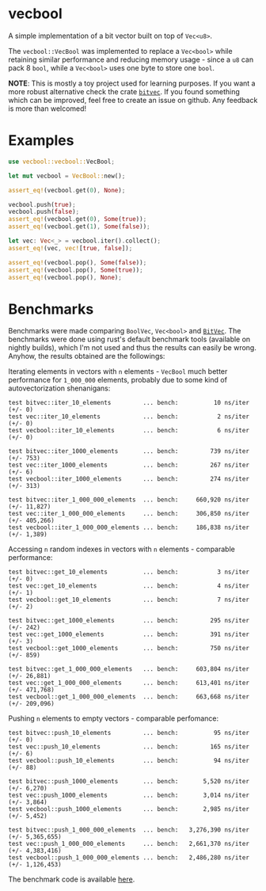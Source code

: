# vecbool

A simple implementation of a bit vector built on top of `Vec<u8>`.

The `vecbool::VecBool` was implemented to replace a `Vec<bool>` while retaining similar performance and reducing memory usage - since a `u8` can pack 8 `bool`, while a `Vec<bool>` uses one byte to store one `bool`.

**NOTE**: This is mostly a toy project used for learning purposes. If you want a more robust alternative check the crate [`bitvec`](https://docs.rs/bitvec/latest/bitvec/index.html).
If you found something which can be improved, feel free to create an issue on github. Any feedback is more than welcomed!

# Examples

```rust
use vecbool::vecbool::VecBool;

let mut vecbool = VecBool::new();

assert_eq!(vecbool.get(0), None);

vecbool.push(true);
vecbool.push(false);
assert_eq!(vecbool.get(0), Some(true));
assert_eq!(vecbool.get(1), Some(false));

let vec: Vec<_> = vecbool.iter().collect();
assert_eq!(vec, vec![true, false]);

assert_eq!(vecbool.pop(), Some(false));
assert_eq!(vecbool.pop(), Some(true));
assert_eq!(vecbool.pop(), None);
```

# Benchmarks

Benchmarks were made comparing `BoolVec`, `Vec<bool>` and [`BitVec`](https://docs.rs/bitvec/latest/bitvec/vec/struct.BitVec.html). The benchmarks were done using rust's default benchmark tools (available on nightly builds), which I'm not used and thus the results can easily be wrong. Anyhow, the results obtained are the followings:

Iterating elements in vectors with `n` elements - `VecBool` much better performance for `1_000_000` elements, probably due
to some kind of autovectorization shenanigans:

```
test bitvec::iter_10_elements         ... bench:          10 ns/iter (+/- 0)
test vec::iter_10_elements            ... bench:           2 ns/iter (+/- 0)
test vecbool::iter_10_elements        ... bench:           6 ns/iter (+/- 0)

test bitvec::iter_1000_elements       ... bench:         739 ns/iter (+/- 753)
test vec::iter_1000_elements          ... bench:         267 ns/iter (+/- 6)
test vecbool::iter_1000_elements      ... bench:         274 ns/iter (+/- 313)

test bitvec::iter_1_000_000_elements  ... bench:     660,920 ns/iter (+/- 11,827)
test vec::iter_1_000_000_elements     ... bench:     306,850 ns/iter (+/- 405,266)
test vecbool::iter_1_000_000_elements ... bench:     186,838 ns/iter (+/- 1,389)
```

Accessing `n` random indexes in vectors with `n` elements - comparable performance:

```
test bitvec::get_10_elements          ... bench:           3 ns/iter (+/- 0)
test vec::get_10_elements             ... bench:           4 ns/iter (+/- 1)
test vecbool::get_10_elements         ... bench:           7 ns/iter (+/- 2)

test bitvec::get_1000_elements        ... bench:         295 ns/iter (+/- 242)
test vec::get_1000_elements           ... bench:         391 ns/iter (+/- 3)
test vecbool::get_1000_elements       ... bench:         750 ns/iter (+/- 859)

test bitvec::get_1_000_000_elements   ... bench:     603,804 ns/iter (+/- 26,881)
test vec::get_1_000_000_elements      ... bench:     613,401 ns/iter (+/- 471,768)
test vecbool::get_1_000_000_elements  ... bench:     663,668 ns/iter (+/- 209,096)
```

Pushing `n` elements to empty vectors - comparable perfomance:

```
test bitvec::push_10_elements         ... bench:          95 ns/iter (+/- 0)
test vec::push_10_elements            ... bench:         165 ns/iter (+/- 6)
test vecbool::push_10_elements        ... bench:          94 ns/iter (+/- 88)

test bitvec::push_1000_elements       ... bench:       5,520 ns/iter (+/- 6,270)
test vec::push_1000_elements          ... bench:       3,014 ns/iter (+/- 3,864)
test vecbool::push_1000_elements      ... bench:       2,985 ns/iter (+/- 5,452)

test bitvec::push_1_000_000_elements  ... bench:   3,276,390 ns/iter (+/- 5,365,655)
test vec::push_1_000_000_elements     ... bench:   2,661,370 ns/iter (+/- 4,383,416)
test vecbool::push_1_000_000_elements ... bench:   2,486,280 ns/iter (+/- 1,126,453)
```

The benchmark code is available [here](./benchmarks/src).
